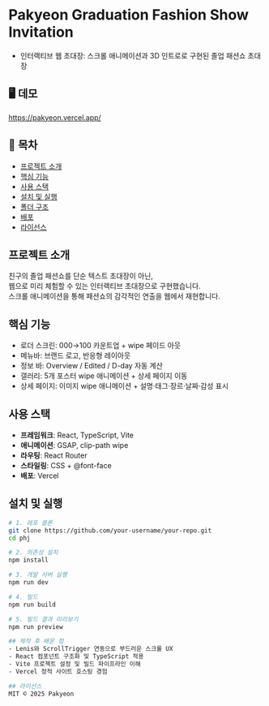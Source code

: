 # Pakyeon Graduation Fashion Show Invitation
- 인터랙티브 웹 초대장: 스크롤 애니메이션과 3D 인트로로 구현된 졸업 패션쇼 초대장

## 🖥️ 데모
https://pakyeon.vercel.app/

## 📑 목차
- [프로젝트 소개](#프로젝트-소개)
- [핵심 기능](#핵심-기능)
- [사용 스택](#사용-스택)
- [설치 및 실행](#설치-및-실행)
- [폴더 구조](#폴더-구조)
- [배포](#배포)
- [라이선스](#라이선스)

## 프로젝트 소개
친구의 졸업 패션쇼를 단순 텍스트 초대장이 아닌,  
웹으로 미리 체험할 수 있는 인터랙티브 초대장으로 구현했습니다.  
스크롤 애니메이션을 통해 패션쇼의 감각적인 연출을 웹에서 재현합니다.

## 핵심 기능
- 로더 스크린: 000→100 카운트업 + wipe 페이드 아웃  
- 메뉴바: 브랜드 로고, 반응형 레이아웃  
- 정보 바: Overview / Edited / D-day 자동 계산  
- 갤러리: 5개 포스터 wipe 애니메이션 + 상세 페이지 이동  
- 상세 페이지: 이미지 wipe 애니메이션 + 설명·태그·장르·날짜·감성 표시  

## 사용 스택
- **프레임워크**: React, TypeScript, Vite  
- **애니메이션**: GSAP, clip-path wipe  
- **라우팅**: React Router  
- **스타일링**: CSS + @font-face  
- **배포**: Vercel

## 설치 및 실행

```bash
# 1. 레포 클론
git clone https://github.com/your-username/your-repo.git
cd phj

# 2. 의존성 설치
npm install

# 3. 개발 서버 실행
npm run dev

# 4. 빌드
npm run build

# 5. 빌드 결과 미리보기
npm run preview

## 제작 후 배운 점
- Lenis와 ScrollTrigger 연동으로 부드러운 스크롤 UX  
- React 컴포넌트 구조화 및 TypeScript 적용  
- Vite 프로젝트 설정 및 빌드 파이프라인 이해  
- Vercel 정적 사이트 호스팅 경험

## 라이선스
MIT © 2025 Pakyeon
 
